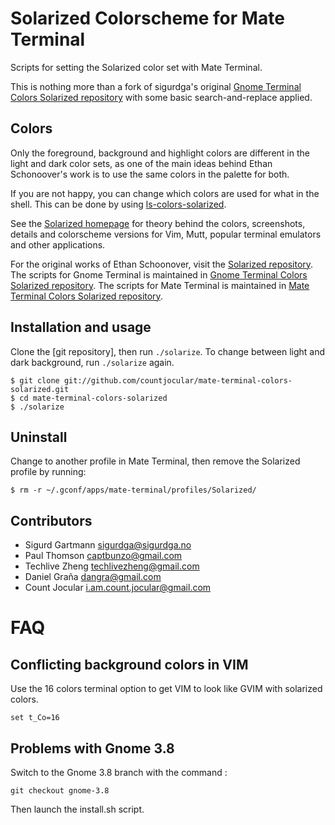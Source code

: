 Solarized Colorscheme for Mate Terminal
========================================

Scripts for setting the Solarized color set with Mate Terminal.

This is nothing more than a fork of sigurdga's original [Gnome Terminal Colors Solarized repository] with some basic search-and-replace applied.

Colors
------

Only the foreground, background and highlight colors are different in the light
and dark color sets, as one of the main ideas behind Ethan Schonoover's work is
to use the same colors in the palette for both.

If you are not happy, you can change which colors are used for what in the
shell. This can be done by using [ls-colors-solarized].

See the [Solarized homepage] for theory behind the colors, screenshots, details
and colorscheme versions for Vim, Mutt, popular terminal emulators and other
applications.

For the original works of Ethan Schoonover, visit the [Solarized repository]. The scripts for Gnome Terminal is maintained in [Gnome Terminal Colors Solarized repository].
The scripts for Mate Terminal is maintained in [Mate Terminal Colors Solarized repository].

Installation and usage
----------------------

Clone the [git repository], then run `./solarize`. To change between light and
dark background, run `./solarize` again.

    $ git clone git://github.com/countjocular/mate-terminal-colors-solarized.git
    $ cd mate-terminal-colors-solarized
    $ ./solarize

Uninstall
---------

Change to another profile in Mate Terminal, then remove the Solarized profile
by running:

    $ rm -r ~/.gconf/apps/mate-terminal/profiles/Solarized/

Contributors
------------

* Sigurd Gartmann <sigurdga@sigurdga.no>
* Paul Thomson <captbunzo@gmail.com>
* Techlive Zheng <techlivezheng@gmail.com>
* Daniel Graña <dangra@gmail.com>
* Count Jocular <i.am.count.jocular@gmail.com>

FAQ
===

Conflicting background colors in VIM
------------------------------------

Use the 16 colors terminal option to get VIM to look like GVIM with solarized
colors.

    set t_Co=16

Problems with Gnome 3.8
-----------------------

Switch to the Gnome 3.8 branch with the command :

    git checkout gnome-3.8

Then launch the install.sh script.

[Solarized homepage]:   http://ethanschoonover.com/solarized
[Solarized repository]: https://github.com/altercation/solarized
[Gnome Terminal Colors Solarized repository]:https://github.com/sigurdga/gnome-terminal-colors-solarized
[Mate Terminal Colors Solarized repository]: https://github.com/countjocular/mate-terminal-colors-solarized
[ls-colors-solarized]: https://github.com/sigurdga/ls-colors-solarized
